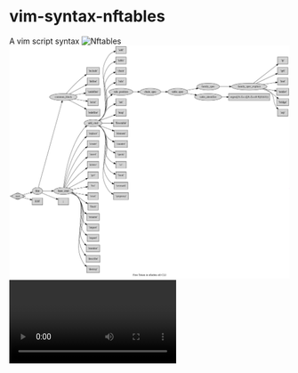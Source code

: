 # vim-syntax-nftables

A vim script syntax
![Nftables](doc/nftables.gif)
![Nftables tokens](doc/nftables-tokens-first-level.png)
![Live Session](doc/nftables.mkv)

